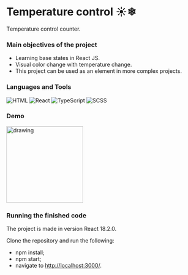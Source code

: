# Temperature control ☀❄
Тemperature control counter.

### Main objectives of the project 
* Learning base states in React JS.
* Visual color change with temperature change.
* This project can be used as an element in more complex projects.

### Languages and Tools
![HTML](https://img.shields.io/badge/-HTML-4d4d4d?style=for-the-badge&logo=HTML5&logoColor=e44d26)
![React](https://img.shields.io/badge/-React-4d4d4d?style=for-the-badge&logo=React&logoColor=00d8ff)
![TypeScript](https://img.shields.io/badge/-TypeScript-4d4d4d?style=for-the-badge&logo=TypeScript&logoColor=007acd)
![SCSS](https://img.shields.io/badge/-SCSS-4d4d4d?style=for-the-badge&logo=Sass&logoColor=be608b)

### Demo
<img src="https://user-images.githubusercontent.com/114185457/197028059-ca21b1cd-4ae7-44db-88a5-4bb1aaefd718.gif" alt="drawing" width="200"/>

### Running the finished code
The project is made in version React 18.2.0.

Clone the repository and run the following:
* npm install;
* npm start;
* navigate to <http://localhost:3000/>.



